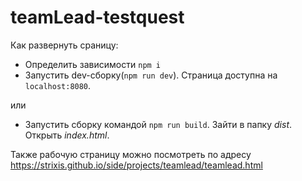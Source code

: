 # teamLead-testquest

Как развернуть сраницу:

* Определить зависимости `npm i`
* Запустить dev-сборку(`npm run dev`). Страница доступна на `localhost:8080`.

или

* Запустить сборку командой `npm run build`. Зайти в папку *dist*. Открыть *index.html*.

Также рабочую страницу можно посмотреть по адресу https://strixis.github.io/side/projects/teamlead/teamlead.html
